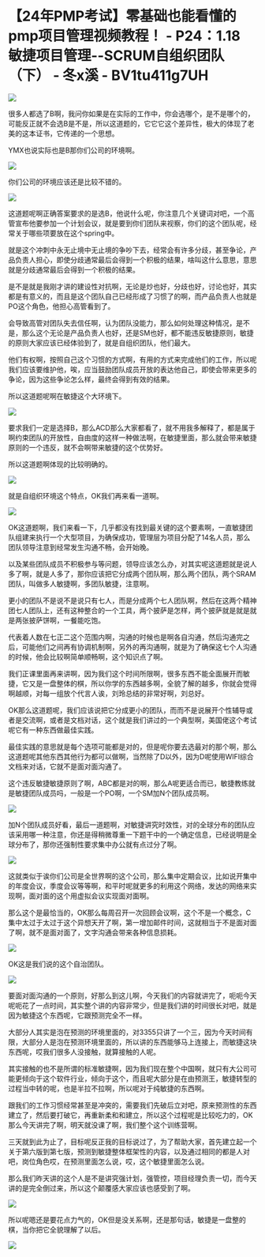 # 【24年PMP考试】零基础也能看懂的pmp项目管理视频教程！ - P24：1.18 敏捷项目管理--SCRUM自组织团队（下） - 冬x溪 - BV1tu411g7UH

![](img/0b1fa7aa73c7b256fc6365a34a217543_0.png)

很多人都选了B啊，我问你如果是在实际的工作中，你会选哪个，是不是哪个的，可能反正就不会选B是不是，所以这道题的，它它它这个差异性，极大的体现了老美的这本证书，它传递的一个思想。

YMX也说实际也是B那你们公司的环境啊。

![](img/0b1fa7aa73c7b256fc6365a34a217543_2.png)

你们公司的环境应该还是比较不错的。

![](img/0b1fa7aa73c7b256fc6365a34a217543_4.png)

这道题呢啊正确答案要求的是选B，他说什么呢，你注意几个关键词对吧，一个高管宣布他要参加一个计划会议，就是要到你们团队来视察，你们的这个团队呢，经常关于哪些项要放在这个spring中。

就是这个冲刺中永无止境中无止境的争吵下去，经常会有许多分歧，甚至争论，产品负责人担心，即使分歧通常最后会得到一个积极的结果，啥叫这什么意思，意思就是分歧通常最后会得到一个积极的结果。

是不是就是我刚才讲的建设性对抗啊，无论是炒也好，分歧也好，讨论也好，其实都是有意义的，而且是这个团队自己已经形成了习惯了的啊，而产品负责人也就是PO这个角色，他担心高管看到了。

会导致高管对团队失去信任啊，认为团队没能力，那么如何处理这种情况，是不是，那么这个无论是产品负责人也好，还是SM也好，都不能违反敏捷原则，敏捷的原则大家应该已经体验到了，就是自组织团队，他们最大。

他们有权啊，按照自己这个习惯的方式啊，有用的方式来完成他们的工作，所以呢我们应该要维护他，唉，应当鼓励团队成员开放的表达他自己，即使会带来更多的争论，因为这些争论怎么样，最终会得到有效的结果。

所以这道题呢啊在敏捷这个大环境下。

![](img/0b1fa7aa73c7b256fc6365a34a217543_6.png)

要求我们一定是选择B，那么ACD那么大家都看了，就不用我多解释了，都是属于啊约束团队的开放性，自由度的这样一种做法啊，在敏捷里面，那么就会带来敏捷原则的一个违反，就不会啊带来敏捷的这个优势好。

所以这道题啊体现的比较明确的。

![](img/0b1fa7aa73c7b256fc6365a34a217543_8.png)

就是自组织环境这个特点，OK我们再来看一道啊。

![](img/0b1fa7aa73c7b256fc6365a34a217543_10.png)

OK这道题啊，我们来看一下，几乎都没有找到最关键的这个要素啊，一直敏捷团队组建来执行一个大型项目，为确保成功，管理层为项目分配了14名人员，那么团队领导注意到经常发生沟通不畅，会开始晚。

以及某些团队成员不积极参与等问题，领导应该怎么办，对其实呢这道题就是说人多了啊，就是人多了，那你应该把它分成两个团队啊，那么两个团队，两个SRAM团队，叫做多人敏捷啊，多团队敏捷，注意啊。

更小的团队不是说不是说只有七人，而是分成两个七人团队啊，然后在这两个精神团七人团队上，还有这种整合的一个工具，两个披萨是怎样，两个披萨就是就是就是两张披萨饼啊，一餐能吃饱。

代表着人数在七正二这个范围内啊，沟通的时候也是啊各自沟通，然后沟通完之后，可能他们之间再有协调机制啊，另外的再沟通啊，就是为了确保这七个人沟通的时候，他会比较啊简单顺畅啊，这个知识点了啊。

我们正课里面再来讲啊，因为我们这个时间所限啊，很多东西不能全面展开而敏捷，它又是一盘整体的棋，所以你学的东西越多啊，全貌了解的越多，你就会觉得啊越顺，对每一组放个代言人诶，刘玲总结的非常好啊，刘总好。

OK那么这道题呢，我们应该说把它分成更小的团队，而而不是说展开个性辅导或者是交流啊，或者是文档对话，这个就是我们讲过的一个典型啊，美国佬这个考试呢它有一种东西做最佳实践。

最佳实践的意思就是每个选项可能都是对的，但是呢你要去选最对的那个啊，那么这道题呢其他东西其他行为都可以做啊，当然除了D以外，因为D呢使用WIFI综合文档来对话，它就不是面对面沟通了。

这个违反敏捷敏捷原则了啊，ABC都是对的啊，那么A呢更适合而已，敏捷教练就是敏捷团队成员吗，一般是一个PO啊，一个SM加N个团队成员啊。



![](img/0b1fa7aa73c7b256fc6365a34a217543_12.png)

加N个团队成员好看，最后一道题啊，对敏捷讲究时效性，对的全球分布的团队应该采用哪一种注意，你还是得稍微尊重一下题干中的一个确定信息，已经说明是全球分布了，那你还强制性要求集中办公就有点过分了啊。



![](img/0b1fa7aa73c7b256fc6365a34a217543_14.png)

这就类似于诶你们公司是全世界啊的这个公司，那么集中定期会议，比如说开集中的年度会议，季度会议等等啊，和平时呢就更多的利用这个网络，发达的网络来实现啊，面对面的这个用虚拟会议实现面对面啊。

那么这个是最恰当的，OK那么每周召开一次回顾会议啊，这个不是一个概念，C集中太过于太过于这个异想天开了啊，第一增加邮件时间，这就相当于不是面对面了啊，就不是面对面了，文字沟通会带来各种信息损耗。



![](img/0b1fa7aa73c7b256fc6365a34a217543_16.png)

OK这是我们说的这个自治团队。

![](img/0b1fa7aa73c7b256fc6365a34a217543_18.png)

要面对面沟通的一个原则，好那么到这儿啊，今天我们的内容就讲完了，呃呃今天呢呃花了一点时间，其实整个讲的内容非常少，但是我们讲的时间很长对吧，就是因为敏捷这个东西呢，它跟预测完全不一样。

大部分人其实是泡在预测的环境里面的，对3355只讲了一个三，因为今天时间有限，大部分人是泡在预测环境里面的，所以讲的东西能够马上连接上，而敏捷这块东西呢，哎我们很多人没接触，就算接触的人呢。

其实接触的也不是所谓的标准敏捷啊，因为我们现在整个中国啊，就只有大公司可能更倾向于这个软件行业，倾向于这个，而且呢大部分是在由预测王，敏捷转型的过程当中转的呢，也是半拉不拉啊，所以呢对于纯敏捷的东西啊。

跟我们的工作习惯经常甚至是冲突的，需要我们先破后立对吧，原来预测性的东西建立了，然后要打破它，再重新柔和和建立，所以这个过程呢是比较吃力的，OK那么今天讲完了啊，明天就没课了啊，我们整个这个训练营啊。

三天就到此为止了，目标呢反正我的目标说过了，为了帮助大家，首先建立起一个关于第六版到第七版，预测到敏捷整体框架性的内容，以及通过相同的都是人对吧，岗位角色哎，在预测里面怎么说，哎，这个敏捷里面怎么说。

那么我们昨天讲的这个人是不是讲究强计划，强管控，项目经理负责一切，而今天讲的是完全倒过来，所以这个颠覆感大家应该也感受到了啊。



![](img/0b1fa7aa73c7b256fc6365a34a217543_20.png)

所以呢嗯还是要花点力气的，OK但是没关系啊，还是那句话，敏捷是一盘整的棋，当你把它全貌理解了以后。

![](img/0b1fa7aa73c7b256fc6365a34a217543_22.png)